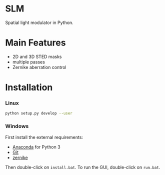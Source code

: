# SLM
Spatial light modulator in Python.

# Main Features
* 2D and 3D STED masks
* multiple passes
* Zernike aberration control

# Installation

### Linux
```bash
python setup.py develop --user
```

### Windows
First install the external requirements:
* [Anaconda](https://www.anaconda.com/distribution/) for Python 3
* [Git](https://git-scm.com/download/win)
* [zernike](https://github.com/jacopoantonello/zernike)

Then double-click on `install.bat`. To run the GUI, double-click on `run.bat`.

